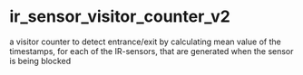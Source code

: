 # ir_sensor_visitor_counter_v2
a visitor counter to detect entrance/exit by calculating mean value of the timestamps, for each of the IR-sensors, that are generated when the sensor is being blocked
